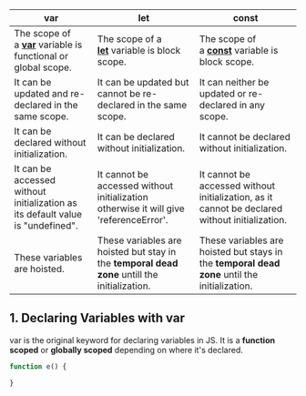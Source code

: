 
| **var**                                                                                                         | **let**                                                                                          | **const**                                                                                            |
| --------------------------------------------------------------------------------------------------------------- | ------------------------------------------------------------------------------------------------ | ---------------------------------------------------------------------------------------------------- |
| The scope of a [__var__](https://www.geeksforgeeks.org/javascript-var/) variable is functional or global scope. | The scope of a [__let__](https://www.geeksforgeeks.org/javascript-let/) variable is block scope. | The scope of a [__const__](https://www.geeksforgeeks.org/javascript-const/) variable is block scope. |
| It can be updated and re-declared in the same scope.                                                            | It can be updated but cannot be re-declared in the same scope.                                   | It can neither be updated or re-declared in any scope.                                               |
| It can be declared without initialization.                                                                      | It can be declared without initialization.                                                       | It cannot be declared without initialization.                                                        |
| It can be accessed without initialization as its default value is "undefined".                                  | It cannot be accessed without initialization otherwise it will give 'referenceError'.            | It cannot be accessed without initialization, as it cannot be declared without initialization.       |
| These variables are hoisted.                                                                                    | These variables are hoisted but stay in the **temporal dead zone** untill the initialization.    | These variables are hoisted but stays in the **temporal dead zone** until the initialization.        |

## 1. Declaring Variables with var

var is the original keyword for declaring variables in JS. It is a **function scoped** or **globally scoped** depending on where it's declared.

```js
function e() {

}
```